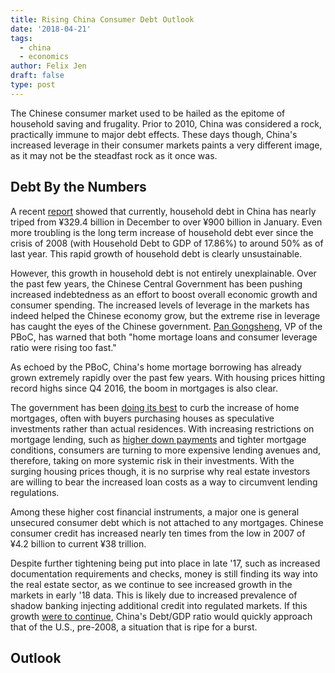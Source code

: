 ```yaml
---
title: Rising China Consumer Debt Outlook
date: '2018-04-21'
tags:
  - china
  - economics
author: Felix Jen
draft: false
type: post
---
```


The Chinese consumer market used to be hailed as the epitome of household saving and frugality. Prior to 2010, China was considered a rock, practically immune to major debt effects. These days though, China's increased leverage in their consumer markets paints a very different image, as it may not be the steadfast rock as it once was.

## Debt By the Numbers

A recent [report](https://www.reuters.com/article/us-china-economy-loans/china-january-new-loans-surge-to-record-2-9-trillion-yuan-blow-past-forecasts-idUSKBN1FW11L) showed that currently, household debt in China has nearly triped from ¥329.4 billion in December to over ¥900 billion in January. Even more troubling is the long term increase of household debt ever since the crisis of 2008 (with Household Debt to GDP of 17.86%) to around 50% as of last year. This rapid growth of household debt is clearly unsustainable.

<canvas id="household-debt-to-gdp"></canvas>

However, this growth in household debt is not entirely unexplainable. Over the past few years, the Chinese Central Government has been pushing increased indebtedness as an effort to boost overall economic growth and consumer spending. The increased levels of leverage in the markets has indeed helped the Chinese economy grow, but the extreme rise in leverage has caught the eyes of the Chinese government. [Pan Gongsheng](http://english.gov.cn/state_council/ministries/2018/03/10/content_281476073052100.htm), VP of the PBoC, has warned that both "home mortage loans and consumer leverage ratio were rising too fast." 

As echoed by the PBoC, China's home mortage borrowing has already grown extremely rapidly over the past few years. With housing prices hitting record highs since Q4 2016, the boom in mortgages is also clear.

<canvas id="beijing-housing"></canvas>

The government has been [doing its best](http://english.gov.cn/news/top_news/2017/02/19/content_281475571888153.htm) to curb the increase of home mortgages, often with buyers purchasing houses as speculative investments rather than actual residences. With increasing restrictions on mortgage lending, such as [higher down payments](http://english.gov.cn/policies/policy_watch/2016/10/25/content_281475474760679.htm) and tighter mortgage conditions, consumers are turning to more expensive lending avenues and, therefore, taking on more systemic risk in their investments. With the surging housing prices though, it is no surprise why real estate investors are willing to bear the increased loan costs as a way to circumvent lending regulations. 

Among these higher cost financial instruments, a major one is general unsecured consumer debt which is not attached to any mortgages. Chinese consumer credit has increased nearly ten times from the low in 2007 of ¥4.2 billion to current ¥38 trillion. 

<canvas id="consumer-credit"></canvas>

Despite further tightening being put into place in late '17, such as increased documentation requirements and checks, money is still finding its way into the real estate sector, as we continue to see increased growth in the markets in early '18 data. This is likely due to increased prevalence of shadow banking injecting additional credit into regulated markets. If this growth [were to continue](https://www.bloomberg.com/view/articles/2018-02-15/chinese-consumers-are-building-up-too-much-household-debt), China's Debt/GDP ratio would quickly approach that of the U.S., pre-2008, a situation that is ripe for a burst. 

## Outlook



<script>
  // Household Debt to GDP graph
  var ctx_one = document.getElementById('household-debt-to-gdp').getContext('2d');
  var chart_one = new Chart(ctx_one, {
    // The type of chart we want to create
    type: 'line',

    // The data for our dataset
    data: {
        labels: ["2007", "2008", "2009", "2010", "2011", "2012", "2013", "2014", "2015", "2016", "2017"],
        datasets: [{
            label: "Household Debt/GDP - [CEIC]",
            backgroundColor: 'rgba(7,180,231, 0.2)',
            borderColor: 'rgb(4,125,161)',
            pointRadius: 5,
            data: [18.74, 17.86, 23.43, 27.25, 27.80, 29.85, 33.34, 35.93, 39.22, 44.87, 48.97],
        }]
    },

    options:{
      title: {
        display: true,
        text: "Household Debt/GDP - [CEIC]",
        fontFamily: "'Lato','Helvetica Neue',Helvetica,sans-serif",
        fontStyle: "bold",
        fontSize: "20",
        fontColor: "#000",
        padding: 10,
      },
      legend: {
        display: false,
      }
    },
  });

  // Housing Prices graph
  var ctx_two = document.getElementById('beijing-housing').getContext('2d');
  var chart_two = new Chart(ctx_two, {
    // The type of chart we want to create
    type: 'line',

    // The data for our dataset
    data: {
        labels: ["2007","","","", "2008","","","", "2009","","","", "2010","","","", "2011","","","", "2012","","","", "2013","","","", "2014","","","", "2015","","","", "2016","","","", "2017","",""],
        datasets: [{
            label: "Real Residential Property Price: Beijing",
            backgroundColor: 'rgba(7,180,231, 0.2)',
            borderColor: 'rgb(4,125,161)',
            pointRadius: 3,
            data: [90.81,92.78,93.31,94.51,91.96,92.86,93.53,93.84,92.35,93.86,95.85,97.35,98.49,100.87,100.70,99.94,99.26,99.48,98.64,97.74,95.79,95.62,95.66,95.26,95.26,98.31,100.04,100.98,100.79,101.33,98.75,96.05,93.95,94.05,94.04,94.39,93.96,96.96,99.91,102.48,102.60,104.97,105.87],
        }]
    },

    options:{
      title: {
        display: true,
        text: "Real Residential Property Price Index: Beijing - [FRED]",
        fontFamily: "'Lato','Helvetica Neue',Helvetica,sans-serif",
        fontStyle: "bold",
        fontSize: "20",
        fontColor: "#000",
        padding: 10,
      },
      legend: {
        display: false,
      }
    },
  });

  var ctx_three = document.getElementById('consumer-credit').getContext('2d');
  var chart_three = new Chart(ctx_three, {
    // The type of chart we want to create
    type: 'line',

    // The data for our dataset
    data: {
        labels: ["2007","","","", "2008","","","", "2009","","","", "2010","","","", "2011","","","", "2012","","","", "2013","","","", "2014","","","", "2015","","","", "2016","","","", "2017","",""],
        datasets: [{
            label: "Credit (billions)",
            backgroundColor: 'rgba(7,180,231, 0.2)',
            borderColor: 'rgb(4,125,161)',
            pointRadius: 3,
            data: [4220.620,4572.296,4954.479,5074.747,5310.265,5530.086,5689.753,5713.694,6129.725,6768.434,7541.394,8161.159,9278.579,10096.024,10711.210,11209.436,11889.933,12584.904,13121.573,13521.436,14020.250,14643.920,15431.886,16019.384,16989.524,18078.531,19062.991,19686.363,20601.588,21543.230,22305.743,22921.556,23798.911,24856.196,25890.964,26732.590,27969.100,29651.430,31398.410,32954.370,34785.120,36700.920,38620.479],
        }]
    },

    options:{
      title: {
        display: true,
        text: "Credit to Households and NPISH (billions of RMB) - [FRED]",
        fontFamily: "'Lato','Helvetica Neue',Helvetica,sans-serif",
        fontStyle: "bold",
        fontSize: "20",
        fontColor: "#000",
        padding: 10,
      },
      legend: {
        display: false,
      }
    },
  });
</script>


